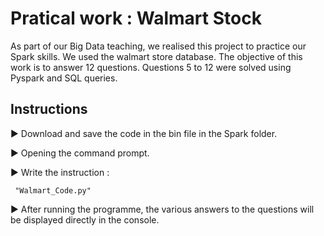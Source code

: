 # Pratical work : Walmart Stock

As part of our Big Data teaching, we realised this project to practice our Spark skills.
We used the walmart store database.
The objective of this work is to answer 12 questions.
Questions 5 to 12 were solved using Pyspark and SQL queries.

## Instructions
:arrow_forward: Download and save the code in the bin file in the Spark folder.

:arrow_forward: Opening the command prompt.

:arrow_forward: Write the instruction : 

     "Walmart_Code.py"

:arrow_forward: After running the programme, the various answers to the questions will be displayed directly in the console.
